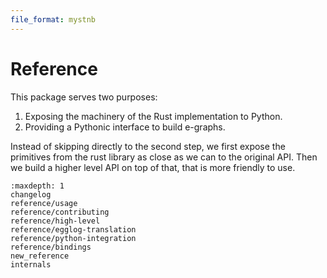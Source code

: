 ```yaml
---
file_format: mystnb
---
```


# Reference

This package serves two purposes:

1. Exposing the machinery of the Rust implementation to Python.
2. Providing a Pythonic interface to build e-graphs.

Instead of skipping directly to the second step, we first expose the primitives
from the rust library as close as we can to the original API. Then we build a
higher level API on top of that, that is more friendly to use.

```{toctree}
:maxdepth: 1
changelog
reference/usage
reference/contributing
reference/high-level
reference/egglog-translation
reference/python-integration
reference/bindings
new_reference
internals
```
